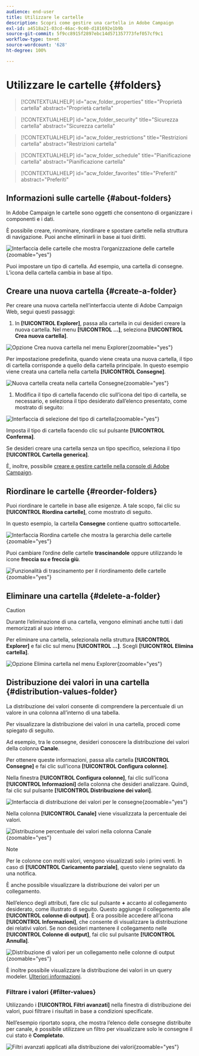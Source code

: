 ```yaml
---
audience: end-user
title: Utilizzare le cartelle
description: Scopri come gestire una cartella in Adobe Campaign
exl-id: a4518a21-03cd-46ac-9c40-d181692e1b9b
source-git-commit: 5f9cc8915f2897ebc14d571357773fef057cf9c1
workflow-type: tm+mt
source-wordcount: '628'
ht-degree: 100%

---
```


# Utilizzare le cartelle {#folders}

>[!CONTEXTUALHELP]
>id="acw_folder_properties"
>title="Proprietà cartella"
>abstract="Proprietà cartella"

>[!CONTEXTUALHELP]
>id="acw_folder_security"
>title="Sicurezza cartella"
>abstract="Sicurezza cartella"

>[!CONTEXTUALHELP]
>id="acw_folder_restrictions"
>title="Restrizioni cartella"
>abstract="Restrizioni cartella"

>[!CONTEXTUALHELP]
>id="acw_folder_schedule"
>title="Pianificazione cartella"
>abstract="Pianificazione cartella"

>[!CONTEXTUALHELP]
>id="acw_folder_favorites"
>title="Preferiti"
>abstract="Preferiti"

## Informazioni sulle cartelle {#about-folders}

In Adobe Campaign le cartelle sono oggetti che consentono di organizzare i componenti e i dati.

È possibile creare, rinominare, riordinare e spostare cartelle nella struttura di navigazione. Puoi anche eliminarli in base ai tuoi diritti.

![Interfaccia delle cartelle che mostra l’organizzazione delle cartelle](assets/folders.png){zoomable="yes"}

Puoi impostare un tipo di cartella. Ad esempio, una cartella di consegne. L’icona della cartella cambia in base al tipo.

## Creare una nuova cartella {#create-a-folder}

Per creare una nuova cartella nell’interfaccia utente di Adobe Campaign Web, segui questi passaggi:

1. In **[!UICONTROL Explorer]**, passa alla cartella in cui desideri creare la nuova cartella. Nel menu **[!UICONTROL ...]**, seleziona **[!UICONTROL Crea nuova cartella]**.

![Opzione Crea nuova cartella nel menu Explorer](assets/folder_create.png){zoomable="yes"}

Per impostazione predefinita, quando viene creata una nuova cartella, il tipo di cartella corrisponde a quello della cartella principale. In questo esempio viene creata una cartella nella cartella **[!UICONTROL Consegne]**.

![Nuova cartella creata nella cartella Consegne](assets/folder_new.png){zoomable="yes"}

1. Modifica il tipo di cartella facendo clic sull’icona del tipo di cartella, se necessario, e seleziona il tipo desiderato dall’elenco presentato, come mostrato di seguito:

![Interfaccia di selezione del tipo di cartella](assets/folder_type.png){zoomable="yes"}

Imposta il tipo di cartella facendo clic sul pulsante **[!UICONTROL Conferma]**.

Se desideri creare una cartella senza un tipo specifico, seleziona il tipo **[!UICONTROL Cartella generica]**.

È, inoltre, possibile [creare e gestire cartelle nella console di Adobe Campaign](https://experienceleague.adobe.com/it/docs/campaign/campaign-v8/config/configuration/folders-and-views).

## Riordinare le cartelle {#reorder-folders}

Puoi riordinare le cartelle in base alle esigenze. A tale scopo, fai clic su **[!UICONTROL Riordina cartelle]**, come mostrato di seguito.

In questo esempio, la cartella **Consegne** contiene quattro sottocartelle.

![Interfaccia Riordina cartelle che mostra la gerarchia delle cartelle](assets/folder-reorder.png){zoomable="yes"}

Puoi cambiare l’ordine delle cartelle **trascinandole** oppure utilizzando le icone **freccia su e freccia giù**.

![Funzionalità di trascinamento per il riordinamento delle cartelle](assets/folder-draganddrop.png){zoomable="yes"}

## Eliminare una cartella {#delete-a-folder}

>[!CAUTION]
>
>Durante l’eliminazione di una cartella, vengono eliminati anche tutti i dati memorizzati al suo interno.

Per eliminare una cartella, selezionala nella struttura **[!UICONTROL Explorer]** e fai clic sul menu **[!UICONTROL ...]**. Scegli **[!UICONTROL Elimina cartella]**.

![Opzione Elimina cartella nel menu Explorer](assets/folder_delete.png){zoomable="yes"}

## Distribuzione dei valori in una cartella {#distribution-values-folder}

La distribuzione dei valori consente di comprendere la percentuale di un valore in una colonna all’interno di una tabella.

Per visualizzare la distribuzione dei valori in una cartella, procedi come spiegato di seguito.

Ad esempio, tra le consegne, desideri conoscere la distribuzione dei valori della colonna **Canale**.

Per ottenere queste informazioni, passa alla cartella **[!UICONTROL Consegne]** e fai clic sull’icona **[!UICONTROL Configura colonne]**.

Nella finestra **[!UICONTROL Configura colonne]**, fai clic sull’icona **[!UICONTROL Informazioni]** della colonna che desideri analizzare. Quindi, fai clic sul pulsante **[!UICONTROL Distribuzione dei valori]**.

![Interfaccia di distribuzione dei valori per le consegne](assets/values_deliveries.png){zoomable="yes"}

Nella colonna **[!UICONTROL Canale]** viene visualizzata la percentuale dei valori.

![Distribuzione percentuale dei valori nella colonna Canale](assets/values_percentage.png){zoomable="yes"}

>[!NOTE]
>
>Per le colonne con molti valori, vengono visualizzati solo i primi venti. In caso di **[!UICONTROL Caricamento parziale]**, questo viene segnalato da una notifica.

È anche possibile visualizzare la distribuzione dei valori per un collegamento.

Nell’elenco degli attributi, fare clic sul pulsante **+** accanto al collegamento desiderato, come illustrato di seguito. Questo aggiunge il collegamento alle **[!UICONTROL colonne di output]**. È ora possibile accedere all’icona **[!UICONTROL Informazioni]**, che consente di visualizzare la distribuzione dei relativi valori. Se non desideri mantenere il collegamento nelle **[!UICONTROL Colonne di output]**, fai clic sul pulsante **[!UICONTROL Annulla]**.

![Distribuzione di valori per un collegamento nelle colonne di output](assets/values_link.png){zoomable="yes"}

È inoltre possibile visualizzare la distribuzione dei valori in un query modeler. [Ulteriori informazioni](../query/build-query.md#distribution-of-values-in-a-query).

### Filtrare i valori {#filter-values}

Utilizzando i **[!UICONTROL Filtri avanzati]** nella finestra di distribuzione dei valori, puoi filtrare i risultati in base a condizioni specificate.

Nell’esempio riportato sopra, che mostra l’elenco delle consegne distribuite per canale, è possibile utilizzare un filtro per visualizzare solo le consegne il cui stato è **Completato**.

![Filtri avanzati applicati alla distribuzione dei valori](assets/values_filter.png){zoomable="yes"}